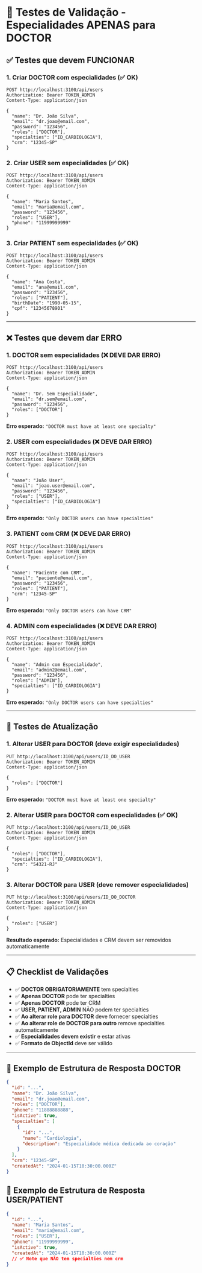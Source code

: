 # 🧪 Testes de Validação - Especialidades APENAS para DOCTOR

## ✅ Testes que devem FUNCIONAR

### 1. Criar DOCTOR com especialidades (✅ OK)
```http
POST http://localhost:3100/api/users
Authorization: Bearer TOKEN_ADMIN
Content-Type: application/json

{
  "name": "Dr. João Silva",
  "email": "dr.joao@email.com",
  "password": "123456",
  "roles": ["DOCTOR"],
  "specialties": ["ID_CARDIOLOGIA"],
  "crm": "12345-SP"
}
```

### 2. Criar USER sem especialidades (✅ OK)
```http
POST http://localhost:3100/api/users
Authorization: Bearer TOKEN_ADMIN
Content-Type: application/json

{
  "name": "Maria Santos",
  "email": "maria@email.com",
  "password": "123456",
  "roles": ["USER"],
  "phone": "11999999999"
}
```

### 3. Criar PATIENT sem especialidades (✅ OK)
```http
POST http://localhost:3100/api/users
Authorization: Bearer TOKEN_ADMIN
Content-Type: application/json

{
  "name": "Ana Costa",
  "email": "ana@email.com",
  "password": "123456",
  "roles": ["PATIENT"],
  "birthDate": "1990-05-15",
  "cpf": "12345678901"
}
```

---

## ❌ Testes que devem dar ERRO

### 1. DOCTOR sem especialidades (❌ DEVE DAR ERRO)
```http
POST http://localhost:3100/api/users
Authorization: Bearer TOKEN_ADMIN
Content-Type: application/json

{
  "name": "Dr. Sem Especialidade",
  "email": "dr.sem@email.com",
  "password": "123456",
  "roles": ["DOCTOR"]
}
```
**Erro esperado:** `"DOCTOR must have at least one specialty"`

### 2. USER com especialidades (❌ DEVE DAR ERRO)
```http
POST http://localhost:3100/api/users
Authorization: Bearer TOKEN_ADMIN
Content-Type: application/json

{
  "name": "João User",
  "email": "joao.user@email.com",
  "password": "123456",
  "roles": ["USER"],
  "specialties": ["ID_CARDIOLOGIA"]
}
```
**Erro esperado:** `"Only DOCTOR users can have specialties"`

### 3. PATIENT com CRM (❌ DEVE DAR ERRO)
```http
POST http://localhost:3100/api/users
Authorization: Bearer TOKEN_ADMIN
Content-Type: application/json

{
  "name": "Paciente com CRM",
  "email": "paciente@email.com",
  "password": "123456",
  "roles": ["PATIENT"],
  "crm": "12345-SP"
}
```
**Erro esperado:** `"Only DOCTOR users can have CRM"`

### 4. ADMIN com especialidades (❌ DEVE DAR ERRO)
```http
POST http://localhost:3100/api/users
Authorization: Bearer TOKEN_ADMIN
Content-Type: application/json

{
  "name": "Admin com Especialidade",
  "email": "admin2@email.com",
  "password": "123456",
  "roles": ["ADMIN"],
  "specialties": ["ID_CARDIOLOGIA"]
}
```
**Erro esperado:** `"Only DOCTOR users can have specialties"`

---

## 🔄 Testes de Atualização

### 1. Alterar USER para DOCTOR (deve exigir especialidades)
```http
PUT http://localhost:3100/api/users/ID_DO_USER
Authorization: Bearer TOKEN_ADMIN
Content-Type: application/json

{
  "roles": ["DOCTOR"]
}
```
**Erro esperado:** `"DOCTOR must have at least one specialty"`

### 2. Alterar USER para DOCTOR com especialidades (✅ OK)
```http
PUT http://localhost:3100/api/users/ID_DO_USER
Authorization: Bearer TOKEN_ADMIN
Content-Type: application/json

{
  "roles": ["DOCTOR"],
  "specialties": ["ID_CARDIOLOGIA"],
  "crm": "54321-RJ"
}
```

### 3. Alterar DOCTOR para USER (deve remover especialidades)
```http
PUT http://localhost:3100/api/users/ID_DO_DOCTOR
Authorization: Bearer TOKEN_ADMIN
Content-Type: application/json

{
  "roles": ["USER"]
}
```
**Resultado esperado:** Especialidades e CRM devem ser removidos automaticamente

---

## 📋 Checklist de Validações

- ✅ **DOCTOR OBRIGATORIAMENTE** tem specialties
- ✅ **Apenas DOCTOR** pode ter specialties
- ✅ **Apenas DOCTOR** pode ter CRM
- ✅ **USER, PATIENT, ADMIN** NÃO podem ter specialties
- ✅ **Ao alterar role para DOCTOR** deve fornecer specialties
- ✅ **Ao alterar role de DOCTOR para outro** remove specialties automaticamente
- ✅ **Especialidades devem existir** e estar ativas
- ✅ **Formato de ObjectId** deve ser válido

---

## 🎯 Exemplo de Estrutura de Resposta DOCTOR

```json
{
  "id": "...",
  "name": "Dr. João Silva",
  "email": "dr.joao@email.com",
  "roles": ["DOCTOR"],
  "phone": "11888888888",
  "isActive": true,
  "specialties": [
    {
      "id": "...",
      "name": "Cardiologia",
      "description": "Especialidade médica dedicada ao coração"
    }
  ],
  "crm": "12345-SP",
  "createdAt": "2024-01-15T10:30:00.000Z"
}
```

## 🎯 Exemplo de Estrutura de Resposta USER/PATIENT

```json
{
  "id": "...",
  "name": "Maria Santos",
  "email": "maria@email.com",
  "roles": ["USER"],
  "phone": "11999999999",
  "isActive": true,
  "createdAt": "2024-01-15T10:30:00.000Z"
  // ✅ Note que NÃO tem specialties nem crm
}
```
